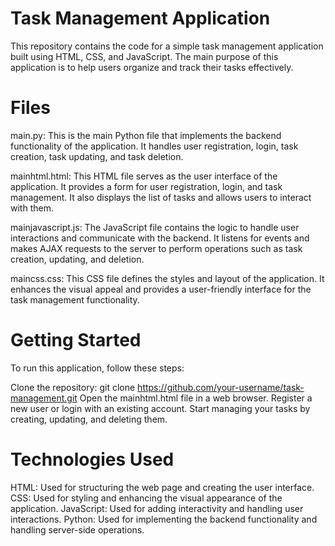 # Task Management Application
This repository contains the code for a simple task management application built using HTML, CSS, and JavaScript. The main purpose of this application is to help users organize and track their tasks effectively.

# Files
main.py: This is the main Python file that implements the backend functionality of the application. It handles user registration, login, task creation, task updating, and task deletion.

mainhtml.html: This HTML file serves as the user interface of the application. It provides a form for user registration, login, and task management. It also displays the list of tasks and allows users to interact with them.

mainjavascript.js: The JavaScript file contains the logic to handle user interactions and communicate with the backend. It listens for events and makes AJAX requests to the server to perform operations such as task creation, updating, and deletion.

maincss.css: This CSS file defines the styles and layout of the application. It enhances the visual appeal and provides a user-friendly interface for the task management functionality.

# Getting Started
To run this application, follow these steps:

Clone the repository: git clone https://github.com/your-username/task-management.git
Open the mainhtml.html file in a web browser.
Register a new user or login with an existing account.
Start managing your tasks by creating, updating, and deleting them.

# Technologies Used
HTML: Used for structuring the web page and creating the user interface.
CSS: Used for styling and enhancing the visual appearance of the application.
JavaScript: Used for adding interactivity and handling user interactions.
Python: Used for implementing the backend functionality and handling server-side operations.
